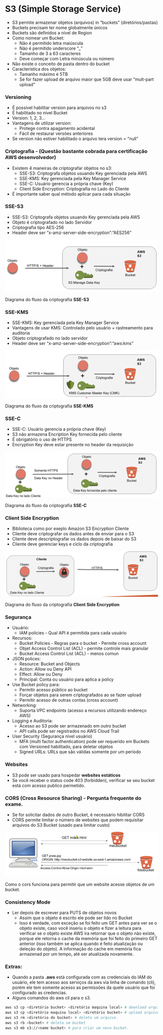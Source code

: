 # S3 (Simple Storage Service)

- S3 permite armazenar objetos (arquivos) in “buckets” (diretórios/pastas)
- Buckets precisam ter nome globalmente únicos
- Buckets são definidos a nível de Region
- Como nomear um Bucket:
    - Não é permitido letra maiúscula
    - Não é permitido underscore “_”
    - Tamanho de 3 a 63 caracteres
    - Deve começar com Letra minúscula ou número
- Não existe o conceito de pasta dentro do bucket
- Característica dos objetos:
    - Tamanho máximo é 5TB
    - Se for fazer upload de arquivo maior que 5GB deve usar “mult-part upload”

### Versioning

- É possível habilitar version para arquivos no s3
- É habilitado no nível Bucket
- Version: 1, 2, 3…
- Vantagens de utilizar version:
    - Protege contra apagamento acidental
    - Fácil de restaurar versões anteriores
- Se version não estiver habilitado o arquivo tera version = “null”

### Criptografia - (Questão bastante cobrada para certificação AWS desenvolvedor)

- Existem 4 maneiras de criptografar objetos no s3:
    - SSE-S3: Criptografa objetos usuando Key gerenciada pela AWS
    - SSE-KMS: Key gerenciada pela Key Manager Service
    - SSE-C: Usuário gerencia a própria chave (Key)
    - Client Side Encryption: Criptografia no Lado do Cliente
- É importante saber qual método aplicar para cada situação

### SSE-S3

- SSE-S3: Criptografa objetos usuando Key gerenciada pela AWS
- Objeto é criptografado no lado Servidor
- Criptografia tipo AES-256
- Header deve ser “x-amz-server-side-encryption”:”AES256”

![Diagrama do fluxo da criptografia **SSE-S3**](S3%20(Simple%20Storage%20Service)%2068826fbfcb004f6c8539a2713c303e20/Screenshot_from_2022-05-28_11-30-51.png)

Diagrama do fluxo da criptografia **SSE-S3**

### SSE-KMS

- SSE-KMS: Key gerenciada pela Key Manager Service
- Vantagens de usar KMS: Controlado pelo usuário + rastreamento para auditoria
- Objeto criptografado no lado servidor
- Header deve ser “x-amz-server-side-encryption”:”aws:kms”

![Diagrama do fluxo da criptografia **SSE-KMS**](S3%20(Simple%20Storage%20Service)%2068826fbfcb004f6c8539a2713c303e20/Screenshot_from_2022-05-28_11-34-14.png)

Diagrama do fluxo da criptografia **SSE-KMS**

### SSE-C

- SSE-C: Usuário gerencia a própria chave (Key)
- S3 não armazena Encription Key fornecida pelo cliente
- É obrigatório o uso de HTTPS
- Encryption Key deve estar presente no header da requisição

![Diagrama do fluxo da criptografia **SSE-C**](S3%20(Simple%20Storage%20Service)%2068826fbfcb004f6c8539a2713c303e20/Screenshot_from_2022-05-28_11-38-20.png)

Diagrama do fluxo da criptografia **SSE-C**

### Client Side Encryption

- Biblioteca como por exeplo Amazon S3 Encryption Cliente
- Cliente deve criptografar os dados antes de enviar para o S3
- Cliente deve descriptografar os dados depois de baixar do S3
- Cliente deve gerenciar keys e ciclo da criptografia

![Diagrama do fluxo da criptografia **Client Side Encryption**](S3%20(Simple%20Storage%20Service)%2068826fbfcb004f6c8539a2713c303e20/Screenshot_from_2022-05-28_11-43-29.png)

Diagrama do fluxo da criptografia **Client Side Encryption**

### Segurança

- Usuário:
    - IAM policies - Qual API é permitida para cada usuário
- Recursos:
    - Bucket Policies - Regras para o bucket - Permite cross account
    - Objet Access Control List (ACL) - permite controle mais granular
    - Bucket Access Control List (ACL) - menos comun
- JSON polices:
    - Resource: Bucket and Objects
    - Action: Allow ou Deny API
    - Effect: Allow ou Deny
    - Principal: Conta ou usuário para aplica a policy
- Use Bucket policy para:
    - Permitir acesso público ao bucket
    - Forçar objetos para serem criptografados ao se fazer upload
    - Permitir acesso de outras contas (cross account)
- Networking:
    - Suporta VPC endpoints (acesso a recursos utilizando endereço AWS)
- Logging e Auditoria:
    - Acesso ao S3 pode ser armazenado em outro bucket
    - API calls pode ser registrados no AWS Cloud Trail
- User Security (Segurança nível usuário)
    - MFA (multi factor authentication) pode ser requerido em Buckets com Versioned habilitado, para deletar objetos
    - Signed URLs: URLs que são válidas somente por um período

### Websites

- S3 pode ser usado para hospedar  **websites estáticos**
- Se você receber o status code 403 (forbidden), verificar se seu bucket está com acesso publico permetido.

### CORS (Cross Resource Sharing) - Pergunta frequente do exame.

- Se for solicitar dados de outro Bucket, é necessário hibilitar CORS
- CORS permite limitar o número de websites que podem requisitar arquivos do S3 Bucket (usado para limitar custo)

![Como o cors funciona para permitir que um website acesse objetos de um bucket.](S3%20(Simple%20Storage%20Service)%2068826fbfcb004f6c8539a2713c303e20/Screenshot_from_2022-05-28_12-24-53.png)

Como o cors funciona para permitir que um website acesse objetos de um bucket.

### Consistency Mode

- Ler depois de escrever para PUTS de objetos novos
    - Assim que o objeto é escrito ele pode ser lido no Bucket
    - Isso é verdade, com exceção se foi feito um GET antes para ver se o objeto existe, caso você inseriu o objeto e fizer a leitura para verificar se o objeto existe AWS ira retornar que o objeto não existe, porque ele retorna o cache da memória que foi feito do primeiro GET anterior (isso também se aplica quando é feito atualização ou deleção do objeto). A informação do cache em memória fica armazenad por um tempo, até ser atualizada novamente.

### Extras:

- Quando a pasta **.aws** está configurada com as credenciais do IAM do usuário, ele tem acesso aos serviços da aws via linha de comando (cli), porém ele tem somente acesso as permissões da quele usuário que foi configurado as credencias.
- Alguns comandos do aws cli para o s3.

```bash
aws s3 cp <diretório bucket> <diretório maquina local> # download arquivo s3
aws s3 cp <diretório maquina local> <diretório bucket> # upload arquivo para s3
aws s3 rm <diretório do bucket> # deleta um arquivo.
aws s3 rb <bucket> # deleta um bucket
aws s3 mb s3://<name bucket> # para criar um novo bucket.
```